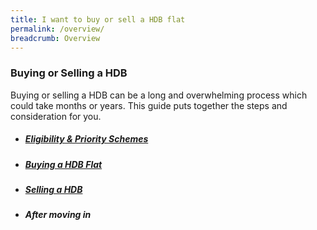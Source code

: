 ```yaml
---
title: I want to buy or sell a HDB flat
permalink: /overview/
breadcrumb: Overview
---
```


### Buying or Selling a HDB 
Buying or selling a HDB can be a long and overwhelming process which could take months or years. This guide puts together the steps and consideration for you.

- ##### [Eligibility & Priority Schemes](https://mol-services-staging.netlify.app/buying-a-hdb/)
- ##### [Buying a HDB Flat](/buying-a-hdb/)
- ##### [Selling a HDB](/selling/)
- ##### After moving in
